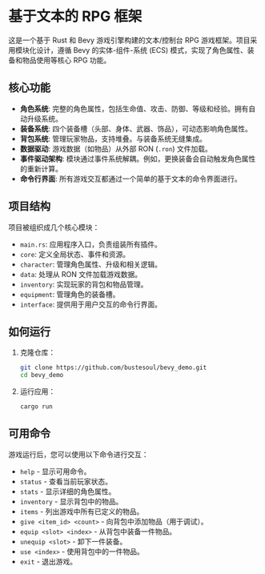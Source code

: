# 基于文本的 RPG 框架

这是一个基于 Rust 和 Bevy 游戏引擎构建的文本/控制台 RPG 游戏框架。项目采用模块化设计，遵循 Bevy 的实体-组件-系统 (ECS) 模式，实现了角色属性、装备和物品使用等核心 RPG 功能。

## 核心功能

-   **角色系统**: 完整的角色属性，包括生命值、攻击、防御、等级和经验。拥有自动升级系统。
-   **装备系统**: 四个装备槽（头部、身体、武器、饰品），可动态影响角色属性。
-   **背包系统**: 管理玩家物品，支持堆叠。与装备系统无缝集成。
-   **数据驱动**: 游戏数据（如物品）从外部 RON (`.ron`) 文件加载。
-   **事件驱动架构**: 模块通过事件系统解耦。例如，更换装备会自动触发角色属性的重新计算。
-   **命令行界面**: 所有游戏交互都通过一个简单的基于文本的命令界面进行。

## 项目结构

项目被组织成几个核心模块：

-   `main.rs`: 应用程序入口，负责组装所有插件。
-   `core`: 定义全局状态、事件和资源。
-   `character`: 管理角色属性、升级和相关逻辑。
-   `data`: 处理从 RON 文件加载游戏数据。
-   `inventory`: 实现玩家的背包和物品管理。
-   `equipment`: 管理角色的装备槽。
-   `interface`: 提供用于用户交互的命令行界面。

## 如何运行

1.  克隆仓库：
    ```bash
    git clone https://github.com/bustesoul/bevy_demo.git
    cd bevy_demo
    ```

2.  运行应用：
    ```bash
    cargo run
    ```

## 可用命令

游戏运行后，您可以使用以下命令进行交互：

-   `help` - 显示可用命令。
-   `status` - 查看当前玩家状态。
-   `stats` - 显示详细的角色属性。
-   `inventory` - 显示背包中的物品。
-   `items` - 列出游戏中所有已定义的物品。
-   `give <item_id> <count>` - 向背包中添加物品（用于调试）。
-   `equip <slot> <index>` - 从背包中装备一件物品。
-   `unequip <slot>` - 卸下一件装备。
-   `use <index>` - 使用背包中的一件物品。
-   `exit` - 退出游戏。
